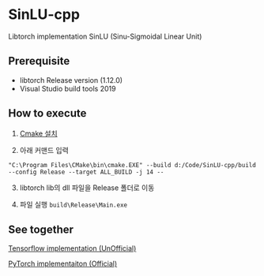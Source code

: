 # SinLU-cpp

Libtorch implementation SinLU (Sinu-Sigmoidal Linear Unit)

## Prerequisite

- libtorch Release version (1.12.0)
- Visual Studio build tools 2019

## How to execute 
1. [Cmake 설치](https://cmake.org/download/)

2. 아래 커맨드 입력 

```"C:\Program Files\CMake\bin\cmake.EXE" --build d:/Code/SinLU-cpp/build --config Release --target ALL_BUILD -j 14 --```

3. libtorch lib의 dll 파일을 Release 폴더로 이동

4. 파일 실행 ```build\Release\Main.exe```

## See together

[Tensorflow implementation (UnOfficial)](https://github.com/kaintels/SinLU-tf)

[PyTorch implementaiton (Official)](https://github.com/ashis0013/SinLU)